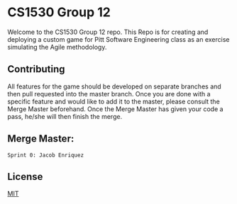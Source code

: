 # CS1530 Group 12

Welcome to the CS1530 Group 12 repo. This Repo is for creating and deploying a custom game for Pitt Software Engineering class as an exercise simulating the Agile methodology.


## Contributing
All features for the game should be developed on separate branches and then pull requested into the master branch. Once you are done with a specific feature and would like
to add it to the master, please consult the Merge Master beforehand. Once the Merge Master has given your code a pass, he/she will then finish the merge.


## Merge Master:
```
Sprint 0: Jacob Enriquez

```

## License
[MIT](https://choosealicense.com/licenses/mit/)